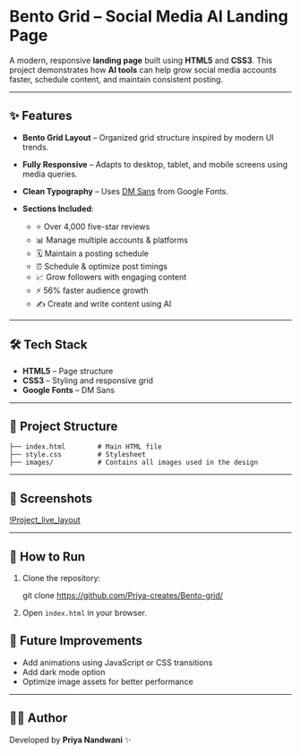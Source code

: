 # Bento Grid – Social Media AI Landing Page

A modern, responsive **landing page** built using **HTML5** and **CSS3**.
This project demonstrates how **AI tools** can help grow social media accounts faster, schedule content, and maintain consistent posting.

---

## ✨ Features

* **Bento Grid Layout** – Organized grid structure inspired by modern UI trends.
* **Fully Responsive** – Adapts to desktop, tablet, and mobile screens using media queries.
* **Clean Typography** – Uses [DM Sans](https://fonts.google.com/specimen/DM+Sans) from Google Fonts.
* **Sections Included**:

  * ⭐ Over 4,000 five-star reviews
  * 📊 Manage multiple accounts & platforms
  * 🗓 Maintain a posting schedule
  * ⏰ Schedule & optimize post timings
  * 📈 Grow followers with engaging content
  * ⚡ 56% faster audience growth
  * ✍️ Create and write content using AI

---

## 🛠 Tech Stack

* **HTML5** – Page structure
* **CSS3** – Styling and responsive grid
* **Google Fonts** – DM Sans

---

## 📂 Project Structure

```
├── index.html        # Main HTML file
├── style.css         # Stylesheet
├── images/           # Contains all images used in the design
```

---

## 📸 Screenshots

[!Project_live_layout]()

---

## 🚀 How to Run

1. Clone the repository:

   git clone https://github.com/Priya-creates/Bento-grid/


2. Open `index.html` in your browser.


## 🔮 Future Improvements

* Add animations using JavaScript or CSS transitions
* Add dark mode option
* Optimize image assets for better performance

---

## 👩‍💻 Author

Developed by **Priya Nandwani** ✨
